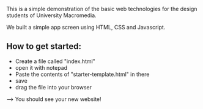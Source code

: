 This is a simple demonstration of the basic web technologies for the design students of University Macromedia.

We built a simple app screen using HTML, CSS and Javascript.

## How to get started:

- Create a file called "index.html"
- open it with notepad
- Paste the contents of "starter-template.html" in there
- save
- drag the file into your browser

--> You should see your new website!
